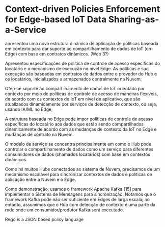 # Context-driven Policies Enforcement for Edge-based IoT Data Sharing-as-a-Service

apresentou uma nova estrutura dinâmica de aplicação de políticas baseada em contexto para dar suporte ao compartilhamento de dados de IoT (on-Edge) com base em contratos dinâmicos. (Web 3?)

Apresentou especificações de política de controle de acesso específicas do locatário e o mecanismo de execução no nível Edge. As políticas e sua execução são baseadas em contratos de dados entre o provedor do Hub e os locatários, inicializados e armazenados centralmente na Nuvem;

Oferece suporte ao compartilhamento de dados de IoT orientado por contexto por meio de políticas de controle de acesso de maneiras flexíveis, de acordo com os contextos de IoT em nível de aplicativo, que são atualizados dinamicamente por serviços de detecção de contexto, ou seja, usando IA/ML no Edge;

A estrutura baseada no Edge pode impor políticas de controle de acesso específicas do locatário aos dados que estão sendo compartilhados dinamicamente de acordo com as mudanças de contexto da IoT no Edge e mudanças de contrato na Nuvem.

O modelo de serviço se concentra principalmente em como o Hub pode controlar o compartilhamento de dados como um serviço para diferentes consumidores de dados (chamados locatários) com base em contextos dinâmicos.

Como há muitos Hubs conectados ao sistema de Nuvem, precisamos de um mecanismo escalável para sincronizar contextos de dados e políticas de aplicação entre a Nuvem e o Edge.

Como demonstração, usamos o framework Apache Kafka [15] para implementar o Sistema de Mensagens para sincronização. Notamos que o framework Kafka pode não ser suficiente em Edges de larga escala; no entanto, assumimos que o Hub com detecção de contexto é uma parte da rede onde um consumidor/produtor Kafka será executado.

Rego is a JSON based policy language